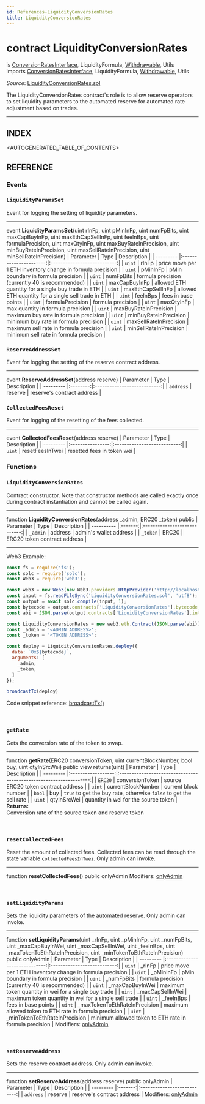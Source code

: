 ```yaml
---
id: References-LiquidityConversionRates
title: LiquidityConversionRates
---
```

# contract LiquidityConversionRates
is [ConversionRatesInterface](references-conversionratesinterface.md), LiquidityFormula, [Withdrawable](references-withdrawable.md), Utils\
imports [ConversionRatesInterface](references-conversionratesinterface.md), LiquidityFormula, [Withdrawable](references-withdrawable.md), Utils

*Source*: [LiquidityConversionRates.sol](https://github.com/KyberNetwork/smart-contracts/blob/master/contracts/LiquidityConversionRates.sol)

The LiquidityConversionRates contract's role is to allow reserve operators to set liquidity parameters to the automated reserve for automated rate adjustment based on trades.
___

## INDEX

<AUTOGENERATED_TABLE_OF_CONTENTS>

## REFERENCE

### Events

### `LiquidityParamsSet`
Event for logging the setting of liquidity parameters.
___
event __LiquidityParamsSet__(uint rInFp, uint pMinInFp, uint numFpBits, uint maxCapBuyInFp, uint maxEthCapSellInFp, uint feeInBps, uint formulaPrecision, uint maxQtyInFp, uint maxBuyRateInPrecision, uint minBuyRateInPrecision, uint maxSellRateInPrecision, uint minSellRateInPrecision)
| Parameter | Type                   | Description                 |
| --------- |:----------------------:|:---------------------------:|
| `uint`    | rInFp                  | price move per 1 ETH inventory change in formula precision |
| `uint`    | pMinInFp               | pMin boundary in formula precision                         |
| `uint`    | numFpBits              | formula precision (currently 40 is recommended)            |
| `uint`    | maxCapBuyInFp          | allowed ETH quantity for a single buy trade in ETH         |
| `uint`    | maxEthCapSellInFp      | allowed ETH quantity for a single sell trade in ETH        |
| `uint`    | feeInBps               | fees in base points                                        |
| `uint`    | formulaPrecision       | formula precision                                          |
| `uint`    | maxQtyInFp             | max quantity in formula precision                          |
| `uint`    | maxBuyRateInPrecision  | maximum buy rate in formula precision                      |
| `uint`    | minBuyRateInPrecision  | minimum buy rate in formula precision                      |
| `uint`    | maxSellRateInPrecision | maximum sell rate in formula precision                     |
| `uint`    | minSellRateInPrecision | minimum sell rate in formula precision                     |
<br />

### `ReserveAddressSet`
Event for logging the setting of the reserve contract address.
___
event __ReserveAddressSet__(address reserve)
| Parameter | Type     | Description                 |
| --------- |:--------:|:---------------------------:|
| `address` | reserve  | reserve's contract address  |
<br />

### `CollectedFeesReset`
Event for logging of the resetting of the fees collected.
___
event __CollectedFeesReset__(address reserve)
| Parameter | Type             | Description                 |
| --------- |:----------------:|:---------------------------:|
| `uint`    | resetFeesInTwei  | resetted fees in token wei  |
<br />

### Functions

### `LiquidityConversionRates`
Contract constructor. Note that constructor methods are called exactly once during contract instantiation and cannot be called again.
___
function __LiquidityConversionRates__(address \_admin, ERC20 \_token) public
| Parameter  | Type    | Description                  |
| ---------- |:-------:|:----------------------------:|
| `_admin`   | address | admin's wallet address       |
| `_token`   | ERC20   | ERC20 token contract address |
___
Web3 Example:
```js
const fs = require('fs');
const solc = require('solc');
const Web3 = require('web3');

const web3 = new Web3(new Web3.providers.HttpProvider('http://localhost:8545'));
const input = fs.readFileSync('LiquidityConversionRates.sol', 'utf8');
const output = await solc.compile(input, 1);
const bytecode = output.contracts['LiquidityConversionRates'].bytecode;
const abi = JSON.parse(output.contracts['LiquidityConversionRates'].interface);

const LiquidityConversionRates = new web3.eth.Contract(JSON.parse(abi));
const _admin = '<ADMIN ADDRESS>';
const _token = '<TOKEN ADDRESS>';

const deploy = LiquidityConversionRates.deploy({
  data: `0x${bytecode}`,
  arguments: [
    _admin,
    _token,
  ]
});

broadcastTx(deploy)
```
Code snippet reference: [broadcastTx()](references-web3.md#broadcasting-transactions)

<br />

### `getRate`
Gets the conversion rate of the token to swap.
___
function __getRate__(ERC20 conversionToken, uint currentBlockNumber, bool buy, uint qtyInSrcWei) public view returns(uint)
| Parameter | Type               | Description                                                        |
| --------- |:------------------:|:------------------------------------------------------------------:|
| `ERC20`   | conversionToken    | source ERC20 token contract address                                |
| `uint`    | currentBlockNumber | current block number                                               |
| `bool`    | buy                | `true` to get the buy rate, otherwise `false` to get the sell rate |
| `uint`    | qtyInSrcWei        | quantity in wei for the source token                               |
**Returns:**\
Conversion rate of the source token and reserve token

<br />

### `resetCollectedFees`
Reset the amount of collected fees. Collected fees can be read through the state variable `collectedFeesInTwei`. Only admin can invoke.
___
function __resetCollectedFees__() public onlyAdmin
Modifiers: [onlyAdmin](references-permissiongroups.md#onlyadmin)

<br />

### `setLiquidityParams`
Sets the liquidity parameters of the automated reserve. Only admin can invoke.
___
function __setLiquidityParams__(uint \_rInFp, uint \_pMinInFp, uint \_numFpBits, uint \_maxCapBuyInWei, uint \_maxCapSellInWei, uint \_feeInBps, uint \_maxTokenToEthRateInPrecision, uint \_minTokenToEthRateInPrecision) public onlyAdmin
| Parameter | Type                          | Description                 |
| --------- |:-----------------------------:|:---------------------------:|
| `uint`    | _rInFp                        | price move per 1 ETH inventory change in formula precision  |
| `uint`    | _pMinInFp                     | pMin boundary in formula precision                          |
| `uint`    | _numFpBits                    | formula precision (currently 40 is recommended)             |
| `uint`    | _maxCapBuyInWei               | maximum token quantity in wei for a single buy trade        |
| `uint`    | _maxCapSellInWei              | maximum token quantity in wei for a single sell trade       |
| `uint`    | _feeInBps                     | fees in base points                                         |
| `uint`    | _maxTokenToEthRateInPrecision | maximum allowed token to ETH rate in formula precision      |
| `uint`    | _minTokenToEthRateInPrecision | minimum allowed token to ETH rate in formula precision      |
Modifiers: [onlyAdmin](references-permissiongroups.md#onlyadmin)

<br />

### `setReserveAddress`
Sets the reserve contract address. Only admin can invoke.
___
function __setReserveAddress__(address reserve) public onlyAdmin
| Parameter | Type    | Description                 |
| --------- |:-------:|:---------------------------:|
| `address` | reserve | reserve's contract address  |
Modifiers: [onlyAdmin](references-permissiongroups.md#onlyadmin)
